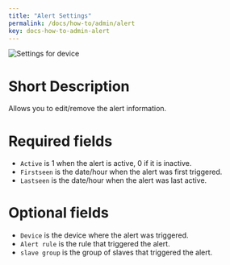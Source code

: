 ```yaml
---
title: "Alert Settings"
permalink: /docs/how-to/admin/alert
key: docs-how-to-admin-alert
---
```


![Settings for device](/assets/images/alert_settings.png)

# Short Description
Allows you to edit/remove the alert information.

# Required fields
- `Active` is 1 when the alert is active, 0 if it is inactive.
- `Firstseen` is the date/hour when the alert was first triggered.
- `Lastseen` is the date/hour when the alert was last active.

# Optional fields
- `Device` is the device where the alert was triggered.
- `Alert rule` is the rule that triggered the alert.
- `slave group` is the group of slaves that triggered the alert.
